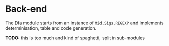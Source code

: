 # Back-end

The [Dfa](dfa.ml) module starts from an instance of [`Mid.Sigs`](../mid/sigs.ml)`.REGEXP` and implements determinisation, table and code generation.

**TODO:** this is too much and kind of spaghetti, split in sub-modules